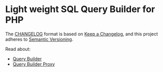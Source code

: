 # Light weight SQL Query Builder for PHP
The [CHANGELOG](doc/CHANGELOG.md) format is based on [Keep a Changelog](https://keepachangelog.com/en/1.0.0/),
and this project adheres to [Semantic Versioning](https://semver.org/spec/v2.0.0.html).

Read about:
- [Query Builder](doc/query_builder.md)
- [Query Builder Proxy](doc/query_builder.md)